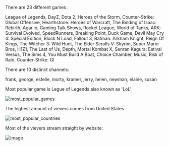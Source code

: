  There are 23 different games : 


League of Legends,
DayZ,
Dota 2,
Heroes of the Storm,
Counter-Strike: Global Offensive,
Hearthstone: Heroes of Warcraft,
The Binding of Isaac: Rebirth,
Agar.io,
Gaming Talk Shows,
Rocket League,
World of Tanks,
ARK: Survival Evolved,
SpeedRunners,
Breaking Point,
Duck Game,
Devil May Cry 4: Special Edition,
Block N Load,
Fallout 3,
Batman: Arkham Knight,
Reign Of Kings,
The Witcher 3: Wild Hunt,
The Elder Scrolls V: Skyrim,
Super Mario Bros,
H1Z1,
The Last of Us,
Depth,
Mortal Kombat X,
Senran Kagura: Estival Versus,
The Sims 4,
You Must Build A Boat,
Choice Chamber,
Music,
Risk of Rain,
Counter-Strike: Gl


There are 10 distinct channels:


frank,
george,
estelle,
morty,
kramer,
jerry,
helen,
newman,
elaine,
susan

Most popular game is Legue of Legends also known as 'LoL'

![most_popular_games](https://github.com/GrzegorzCiepiel/twitch/assets/135313652/e039577d-2882-4493-ae5a-a2057e730e10)

The highest amount of vievers comes from United States 

![most_popular_countries](https://github.com/GrzegorzCiepiel/twitch/assets/135313652/5415c38a-8757-47f1-9da3-5794e30c61b9)

Most of the vievers stream straight by website:

![image](https://github.com/GrzegorzCiepiel/twitch/assets/135313652/203d15db-5d44-4e29-b3dd-642f58a98351)


